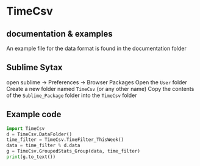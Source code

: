 # TimeCsv

## documentation & examples
An example file for the data format is found in the documentation folder

## Sublime Sytax
open sublime -> Preferences -> Browser Packages
Open the `User` folder
Create a new folder named `TimeCsv` (or any other name)
Copy the contents of the `Sublime_Package` folder into the `TimeCsv` folder

## Example code
```python
import TimeCsv
d = TimeCsv.DataFolder()
time_filter = TimeCsv.TimeFilter_ThisWeek()
data = time_filter % d.data
g = TimeCsv.GroupedStats_Group(data, time_filter)
print(g.to_text())
```